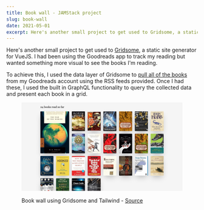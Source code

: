 ```yaml
---
title: Book wall - JAMStack project
slug: book-wall
date: 2021-05-01
excerpt: Here's another small project to get used to Gridsome, a static site generator for VueJS.  I had been using the Goodreads app to track my reading but wanted something more visual to see the books I'm reading.
---
```


Here's another small project to get used to [Gridsome](https://gridsome.org/), a static site generator for VueJS.  I had been using the Goodreads app to track my reading but wanted something more visual to see the books I'm reading.

To achieve this, I used the data layer of Gridsome to [pull all of the books](https://github.com/jamiewatsonuk/books.wtsn.dev/blob/master/gridsome.server.js) from my Goodreads account using the RSS feeds provided.  Once I had these, I used the built in GraphQL functionality to query the collected data and present each book in a grid.

<figure class="md:-mx-12">

![Book wall using Gridsome and Tailwind](./books.jpg)
<figcaption class="text-center">Book wall using Gridsome and Tailwind - <a href="https://github.com/jamiewatsonuk/books.wtsn.dev/" target="_blank">Source</a></figacaption>
</figure>